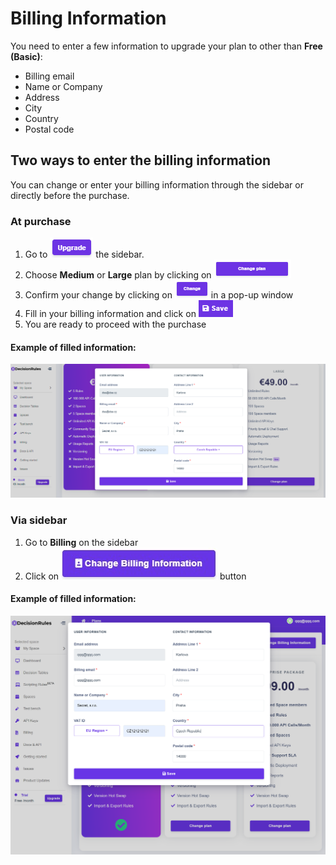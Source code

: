 # Billing Information

You need to enter a few information to upgrade your plan to other than **Free (Basic)**:

* Billing email
* Name or Company
* Address
* City
* Country
* Postal code

## Two ways to enter the billing information

You can change or enter your billing information through the sidebar or directly before the purchase.

### At purchase

1. Go to ![](<../.gitbook/assets/image (34) (1).png>) the sidebar.
2. Choose **Medium** or **Large** plan by clicking on ![](<../.gitbook/assets/image (36).png>)
3. Confirm your change by clicking on ![](<../.gitbook/assets/image (37).png>) in a pop-up window
4. Fill in your billing information and click on ![](<../.gitbook/assets/image (39).png>)
5. You are ready to proceed with the purchase

#### Example of filled information:

![](<../.gitbook/assets/image (78).png>)

### Via sidebar

1. Go to **Billing** on the sidebar
2. Click on ![](<../.gitbook/assets/screenshoteasy (11) (1).png>) button

#### Example of filled information:

![](<../.gitbook/assets/image (131).png>)
